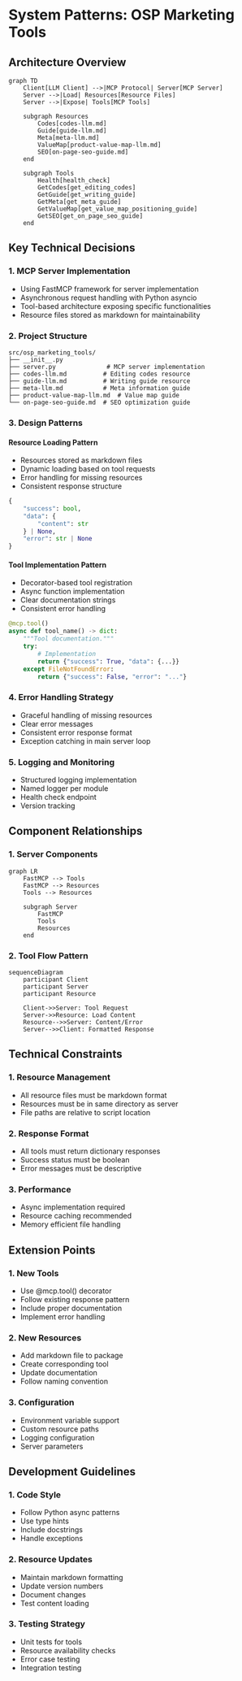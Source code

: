 # System Patterns: OSP Marketing Tools

## Architecture Overview

```mermaid
graph TD
    Client[LLM Client] -->|MCP Protocol| Server[MCP Server]
    Server -->|Load| Resources[Resource Files]
    Server -->|Expose| Tools[MCP Tools]
    
    subgraph Resources
        Codes[codes-llm.md]
        Guide[guide-llm.md]
        Meta[meta-llm.md]
        ValueMap[product-value-map-llm.md]
        SEO[on-page-seo-guide.md]
    end
    
    subgraph Tools
        Health[health_check]
        GetCodes[get_editing_codes]
        GetGuide[get_writing_guide]
        GetMeta[get_meta_guide]
        GetValueMap[get_value_map_positioning_guide]
        GetSEO[get_on_page_seo_guide]
    end
```

## Key Technical Decisions

### 1. MCP Server Implementation
- Using FastMCP framework for server implementation
- Asynchronous request handling with Python asyncio
- Tool-based architecture exposing specific functionalities
- Resource files stored as markdown for maintainability

### 2. Project Structure
```
src/osp_marketing_tools/
├── __init__.py
├── server.py              # MCP server implementation
├── codes-llm.md          # Editing codes resource
├── guide-llm.md          # Writing guide resource
├── meta-llm.md           # Meta information guide
├── product-value-map-llm.md  # Value map guide
└── on-page-seo-guide.md  # SEO optimization guide
```

### 3. Design Patterns

#### Resource Loading Pattern
- Resources stored as markdown files
- Dynamic loading based on tool requests
- Error handling for missing resources
- Consistent response structure

```python
{
    "success": bool,
    "data": {
        "content": str
    } | None,
    "error": str | None
}
```

#### Tool Implementation Pattern
- Decorator-based tool registration
- Async function implementation
- Clear documentation strings
- Consistent error handling

```python
@mcp.tool()
async def tool_name() -> dict:
    """Tool documentation."""
    try:
        # Implementation
        return {"success": True, "data": {...}}
    except FileNotFoundError:
        return {"success": False, "error": "..."}
```

### 4. Error Handling Strategy
- Graceful handling of missing resources
- Clear error messages
- Consistent error response format
- Exception catching in main server loop

### 5. Logging and Monitoring
- Structured logging implementation
- Named logger per module
- Health check endpoint
- Version tracking

## Component Relationships

### 1. Server Components
```mermaid
graph LR
    FastMCP --> Tools
    FastMCP --> Resources
    Tools --> Resources
    
    subgraph Server
        FastMCP
        Tools
        Resources
    end
```

### 2. Tool Flow Pattern
```mermaid
sequenceDiagram
    participant Client
    participant Server
    participant Resource
    
    Client->>Server: Tool Request
    Server->>Resource: Load Content
    Resource-->>Server: Content/Error
    Server-->>Client: Formatted Response
```

## Technical Constraints

### 1. Resource Management
- All resource files must be markdown format
- Resources must be in same directory as server
- File paths are relative to script location

### 2. Response Format
- All tools must return dictionary responses
- Success status must be boolean
- Error messages must be descriptive

### 3. Performance
- Async implementation required
- Resource caching recommended
- Memory efficient file handling

## Extension Points

### 1. New Tools
- Use @mcp.tool() decorator
- Follow existing response pattern
- Include proper documentation
- Implement error handling

### 2. New Resources
- Add markdown file to package
- Create corresponding tool
- Update documentation
- Follow naming convention

### 3. Configuration
- Environment variable support
- Custom resource paths
- Logging configuration
- Server parameters

## Development Guidelines

### 1. Code Style
- Follow Python async patterns
- Use type hints
- Include docstrings
- Handle exceptions

### 2. Resource Updates
- Maintain markdown formatting
- Update version numbers
- Document changes
- Test content loading

### 3. Testing Strategy
- Unit tests for tools
- Resource availability checks
- Error case testing
- Integration testing
